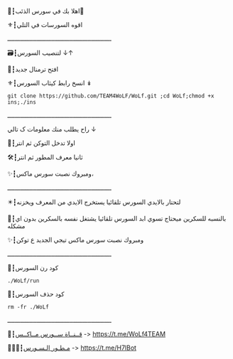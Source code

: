 📮┇اهلا بك في سورس الذئب🍃

⚜┇اقوه السورسات في التلي

ـــــــــــــــــــــــــــــــــــــــــــــــــــــــــ

🗃┇لتنصيب السورس ↓↑

💭┇افتح ترمنال جديد 

⚜┇انسخ رابط كيثاب السورس  ↡

`git clone https://github.com/TEAM4WoLF/WoLf.git ;cd WoLf;chmod +x ins;./ins`

ـــــــــــــــــــــــــــــــــــــــــــــــــــــــــ

راح يطلب منك معلومات ک تالي ↓

📮┇اولا تدخل التوكن ثم انتر

🛠┇ثانيا معرف المطور ثم انتر 

✨┇ومبروك نصبت سورس ماكس،

ـــــــــــــــــــــــــــــــــــــــــــــــــــــــــ

✴️┇لتحتار بالايدي السورس تلقائيا يستخرج الايدي من المعرف ويخزنه 

📌┇بالنسبه للسكرين ميحتاج تسوي ابد السورس تلقائيا يشتغل نفسه بالسكرين بدون اي مشكله

✨┇ومبروك نصبت سورس ماكس تيجي الجديد ع توكن 

ـــــــــــــــــــــــــــــــــــــــــــــــــــــــــ

💭┇كود رن السورس 

`./WoLf/run`

💭┇كود حذف السورس 

`rm -fr ./WoLf`

ـــــــــــــــــــــــــــــــــــــــــــــــــــــــــ

📡┇[قــنــاة ســورس مــاكــس](https://t.me/hlh_313) -> https://t.me/WoLf4TEAM 

👨🏻‍✈️┇[مـطـور الـسـورس](https://t.me/hlh313) -> https://t.me/H7lBot
